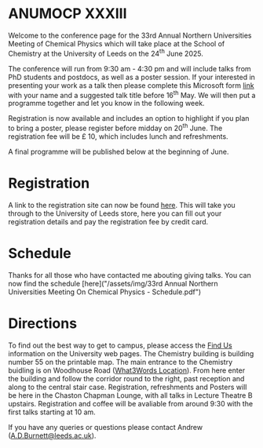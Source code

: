 # ANUMOCP XXXIII

Welcome to the conference page for the 33rd Annual Northern Universities Meeting of Chemical Physics which will take place at the School of Chemistry at the University of Leeds on the 24<sup>th</sup> June 2025.

The conference will run from 9:30 am - 4:30 pm and will include talks from PhD students and postdocs, as well as a poster session. If your interested in presenting your work as a talk then please complete this Microsoft form [link](https://forms.office.com/e/BB8rPMhVFY) with your name and a suggested talk title before 16<sup>th</sup> May. We will then put a programme together and let you know in the following week.

Registration is now available and includes an option to highlight if you plan to bring a poster, please register before midday on 20<sup>th</sup> June.  The registration fee will be £ 10, which includes lunch and refreshments.

A final programme will be published below at the beginning of June. 

# Registration

A link to the registration site can now be found [here](https://store.leeds.ac.uk/product-catalogue/faculty-of-engineering-and-physical-sciences/school-of-chemical-and-process-engineering/coursesconferences/annual-northern-universities-meeting-in-chemical-physics-anumocp). This will take you through to the University of Leeds store, here you can fill out your registration details and pay the registration fee by credit card. 

# Schedule

Thanks for all those who have contacted me abouting giving talks. You can now find the schedule [here]("/assets/img/33rd Annual Northern Universities Meeting On Chemical Physics - Schedule.pdf")

# Directions

To find out the best way to get to campus, please access the [Find Us](https://www.leeds.ac.uk/about/doc/find-us) information on the University web pages. The Chemistry building is building number 55 on the printable map. The main entrance to the Chemistry buidling is on Woodhouse Road ([What3Words Location](https://what3words.com/allows.jolly.behind)). From here enter the building and follow the corridor round to the right, past reception and along to the central stair case. Registration, refreshments and Posters will be here in the Chaston Chapman Lounge, with all talks in Lecture Theatre B upstairs. Registration and coffee will be avaliable from around 9:30 with the first talks starting at 10 am.


If you have any queries or questions please contact Andrew (A.D.Burnett@leeds.ac.uk). 
